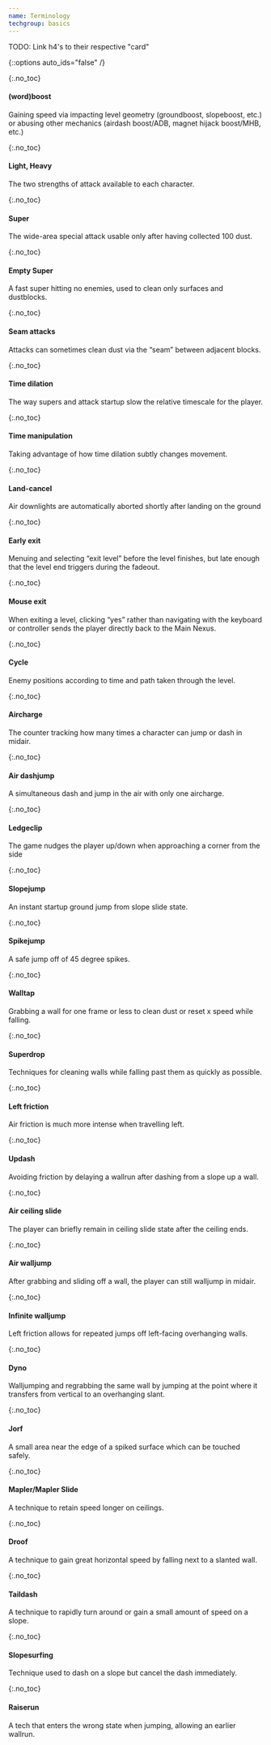 ```yaml
---
name: Terminology
techgroup: basics
---
```


TODO: Link h4's to their respective "card"

{::options auto_ids="false" /}

{:.no_toc}
#### (word)boost
Gaining speed via impacting level geometry (groundboost, slopeboost, etc.) or abusing other mechanics (airdash boost/ADB, magnet hijack boost/MHB, etc.)

{:.no_toc}
#### Light, Heavy
The two strengths of attack available to each character.

{:.no_toc}
#### Super
The wide-area special attack usable only after having collected 100 dust.

{:.no_toc}
#### Empty Super
A fast super hitting no enemies, used to clean only surfaces and dustblocks.

{:.no_toc}
#### Seam attacks
Attacks can sometimes clean dust via the “seam” between adjacent blocks.

{:.no_toc}
#### Time dilation
The way supers and attack startup slow the relative timescale for the player.

{:.no_toc}
#### Time manipulation
Taking advantage of how time dilation subtly changes movement.

{:.no_toc}
#### Land-cancel
Air downlights are automatically aborted shortly after landing on the ground

{:.no_toc}
#### Early exit
Menuing and selecting “exit level” before the level finishes, but late enough that the level end triggers during the fadeout.

{:.no_toc}
#### Mouse exit
When exiting a level, clicking “yes” rather than navigating with the keyboard or controller sends the player directly back to the Main Nexus.

{:.no_toc}
#### Cycle
Enemy positions according to time and path taken through the level.

{:.no_toc}
#### Aircharge
The counter tracking how many times a character can jump or dash in midair.

{:.no_toc}
#### Air dashjump
A simultaneous dash and jump in the air with only one aircharge.

{:.no_toc}
#### Ledgeclip
The game nudges the player up/down when approaching a corner from the side

{:.no_toc}
#### Slopejump
An instant startup ground jump from slope slide state.

{:.no_toc}
#### Spikejump
A safe jump off of 45 degree spikes.

{:.no_toc}
#### Walltap
Grabbing a wall for one frame or less to clean dust or reset x speed while falling.

{:.no_toc}
#### Superdrop
Techniques for cleaning walls while falling past them as quickly as possible.

{:.no_toc}
#### Left friction
Air friction is much more intense when travelling left.

{:.no_toc}
#### Updash
Avoiding friction by delaying a wallrun after dashing from a slope up a wall.

{:.no_toc}
#### Air ceiling slide
The player can briefly remain in ceiling slide state after the ceiling ends.

{:.no_toc}
#### Air walljump
After grabbing and sliding off a wall, the player can still walljump in midair.

{:.no_toc}
#### Infinite walljump
Left friction allows for repeated jumps off left-facing overhanging walls.

{:.no_toc}
#### Dyno
Walljumping and regrabbing the same wall by jumping at the point where it transfers from vertical to an overhanging slant.

{:.no_toc}
#### Jorf
A small area near the edge of a spiked surface which can be touched safely.

{:.no_toc}
#### Mapler/Mapler Slide
A technique to retain speed longer on ceilings.

{:.no_toc}
#### Droof
A technique to gain great horizontal speed by falling next to a slanted wall.

{:.no_toc}
#### Taildash
A technique to rapidly turn around or gain a small amount of speed on a slope.

{:.no_toc}
#### Slopesurfing
Technique used to dash on a slope but cancel the dash immediately.

{:.no_toc}
#### Raiserun
A tech that enters the wrong state when jumping, allowing an earlier wallrun.

